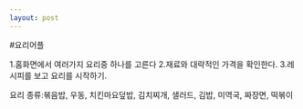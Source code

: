 ```yaml
---
layout: post
---
```


#요리어플

1.홈화면에서 여러가지 요리중 하나를 고른다
2.재료와 대략적인 가격을 확인한다.
3.레시피를 보고 요리를 시작하기.

요리 종류:볶음밥, 우동, 치킨마요덮밥, 김치찌개, 샐러드, 김밥, 미역국, 짜장면, 떡볶이